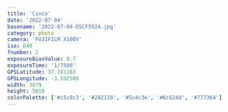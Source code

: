 ```yaml
---
title: 'Cinco'
date: '2022-07-04'
basename: '2022-07-04-DSCF5924.jpg'
category: photo
camera: 'FUJIFILM X100V'
iso: 640
fnumber: 2
exposureBiasValue: 0.7
exposureTime: '1/7500'
GPSLatitude: 37.181283
GPSLongitude: -3.592588
width: 3879
height: 5818
colorPalette: ['#c5c8c3', '#242119', '#5c4c3e', '#6c624d', '#777364']
---
```

